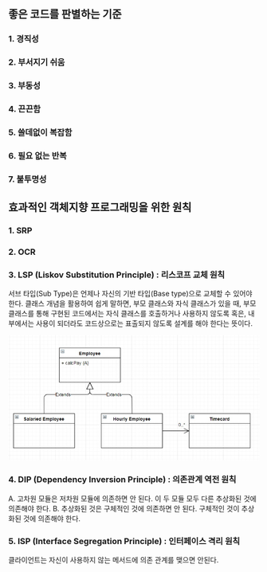 

## 좋은 코드를 판별하는 기준

### 1. 경직성

### 2. 부서지기 쉬움

### 3. 부동성

### 4. 끈끈함

### 5. 쓸데없이 복잡함

### 6. 필요 없는 반복

### 7. 불투명성



## 효과적인 객체지향 프로그래밍을 위한 원칙

### 1. SRP

### 2. OCR

### 3. LSP (Liskov Substitution Principle) : 리스코프 교체 원칙
서브 타입(Sub Type)은 언제나 자신의 기반 타입(Base type)으로 교체할 수 있어야 한다.
클래스 개념을 활용하여 쉽게 말하면, 부모 클래스와 자식 클래스가 있을 때, 부모 클래스를 통해 구현된 코드에서는 자식 클래스를 호출하거나 사용하지 않도록 
혹은, 내부에서는 사용이 되더라도 코드상으로는 표출되지 않도록 설계를 해야 한다는 뜻이다.

![LSP_01](https://github.com/yeodongbin/img/blob/master/LSP_01.jpg)

### 4. DIP (Dependency Inversion Principle) : 의존관계 역전 원칙
A. 고차원 모듈은 저차원 모듈에 의존하면 안 된다. 이 두 모듈 모두 다른 추상화된 것에 의존해야 한다.
B. 추상화된 것은 구체적인 것에 의존하면 안 된다. 구체적인 것이 추상화된 것에 의존해야 한다.

### 5. ISP (Interface Segregation Principle) : 인터페이스 격리 원칙
클라이언트는 자신이 사용하지 않는 메서드에 의존 관계를 맺으면 안된다.





